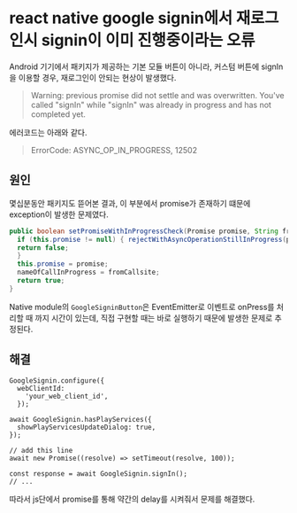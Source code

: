 # react native google signin에서 재로그인시 signin이 이미 진행중이라는 오류

Android 기기에서 패키지가 제공하는 기본 모듈 버튼이 아니라, 커스텀 버튼에 signIn을 이용할 경우, 재로그인이 안되는 현상이 발생했다.

> Warning: previous promise did not settle and was overwritten. You've called \"signIn\" while \"signIn\" was already in progress and has not completed yet.

에러코드는 아래와 같다.

> ErrorCode: ASYNC_OP_IN_PROGRESS, 12502


## 원인

몇십분동안 패키지도 뜯어본 결과, 이 부분에서 promise가 존재하기 떄문에 exception이 발생한 문제였다.
```java
public boolean setPromiseWithInProgressCheck(Promise promise, String fromCallsite) { 
  if (this.promise != null) { rejectWithAsyncOperationStillInProgress(promise, fromCallsite);
  return false; 
  } 
  this.promise = promise; 
  nameOfCallInProgress = fromCallsite; 
  return true; 
}
```

Native module의 `GoogleSigninButton`은 EventEmitter로 이벤트로 onPress를 처리할 때 까지 시간이 있는데, 직접 구현할 때는 바로 실행하기 때문에 발생한 문제로 추정된다.


## 해결

```tsx
GoogleSignin.configure({
  webClientId:
    'your_web_client_id',
  });

await GoogleSignin.hasPlayServices({
  showPlayServicesUpdateDialog: true,
});

// add this line
await new Promise((resolve) => setTimeout(resolve, 100));

const response = await GoogleSignin.signIn();
// ...
```

따라서 js단에서 promise를 통해 약간의 delay를 시켜줘서 문제를 해결했다.